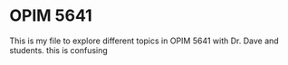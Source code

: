# OPIM 5641
This is my file to explore different topics in OPIM 5641 with Dr. Dave and students. this is confusing 
